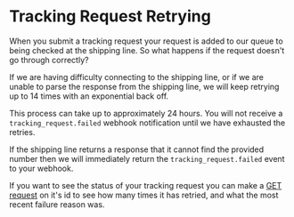 # Tracking Request Retrying

When you submit a tracking request your request is added to our queue to being checked at the shipping line. So what happens if the request doesn't go through correctly?

If we are having difficulty connecting to the shipping line, or if we are unable to parse the response from the shipping line,  we will keep retrying up to 14 times with an exponential back off. 

This process can take up to approximately 24 hours. You will not receive a `tracking_request.failed` webhook notification until we have exhausted the retries. 

If the shipping line returns a response that it cannot find the provided number then we will immediately return the `tracking_request.failed` event to your webhook.

If you want to see the status of your tracking request you can make a [GET request](https://developers.terminal49.com/docs/api/docs/reference/terminal49/terminal49.v1.json/paths/~1tracking_requests~1%7Bid%7D/get) on it's id to see how many times it has retried, and what the most recent failure reason was. 
